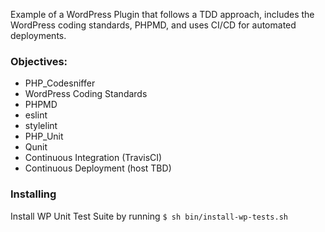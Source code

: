 Example of a WordPress Plugin that follows a TDD approach, includes the WordPress coding standards, PHPMD, and uses CI/CD for automated deployments.

### Objectives:

* PHP_Codesniffer
* WordPress Coding Standards
* PHPMD
* eslint
* stylelint
* PHP_Unit
* Qunit
* Continuous Integration (TravisCI)
* Continuous Deployment (host TBD)

### Installing

Install WP Unit Test Suite by running `$ sh bin/install-wp-tests.sh`

